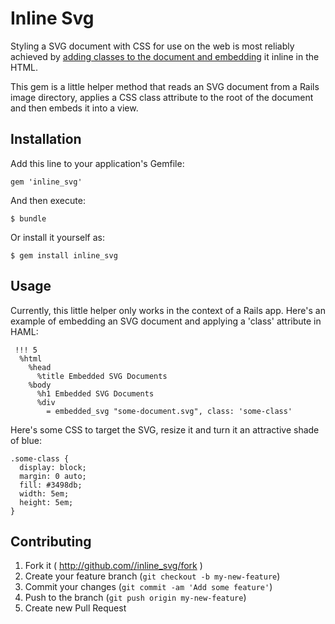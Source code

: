 # Inline Svg

Styling a SVG document with CSS for use on the web is most reliably achieved by
[adding classes to the document and
embedding](http://css-tricks.com/using-svg/) it inline in the HTML.

This gem is a little helper method that reads an SVG document from a Rails
image directory, applies a CSS class attribute to the root of the document and
then embeds it into a view.

## Installation

Add this line to your application's Gemfile:

    gem 'inline_svg'

And then execute:

    $ bundle

Or install it yourself as:

    $ gem install inline_svg

## Usage

Currently, this little helper only works in the context of a Rails app. Here's
an example of embedding an SVG document and applying a 'class' attribute in
HAML:
```
 !!! 5 
  %html
    %head
      %title Embedded SVG Documents
    %body
      %h1 Embedded SVG Documents
      %div
        = embedded_svg "some-document.svg", class: 'some-class'
```

Here's some CSS to target the SVG, resize it and turn it an attractive shade of
blue:

```
.some-class {
  display: block;
  margin: 0 auto;
  fill: #3498db;
  width: 5em;
  height: 5em;
}
```


## Contributing

1. Fork it ( [http://github.com/<my-github-username>/inline_svg/fork](http://github.com/<my-github-username>/inline_svg/fork) )
2. Create your feature branch (`git checkout -b my-new-feature`)
3. Commit your changes (`git commit -am 'Add some feature'`)
4. Push to the branch (`git push origin my-new-feature`)
5. Create new Pull Request
